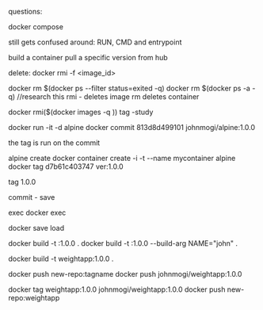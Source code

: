 questions:

docker compose

still gets confused around:
RUN, CMD and entrypoint




build a container
pull a specific version from hub

delete: docker rmi -f <image_id>

docker rm $(docker ps --filter status=exited -q)
docker rm $(docker ps -a -q) //research this
rmi - deletes image
rm deletes container

docker rmi($(docker images -q ))
tag -study
<!-- docker tag SOURCE_IMAGE[:TAG] TARGET_IMAGE[:TAG] -->

docker run -it -d alpine
docker commit 813d8d499101 johnmogi/alpine:1.0.0

the tag is run on the commit

alpine
create 
docker container create -i -t --name mycontainer alpine
docker tag d7b61c403747 ver:1.0.0


tag 1.0.0

commit - save

exec
docker exec <container-id> <tool>

docker save
load

docker build -t <name>:1.0.0 .
docker build -t <name>:1.0.0 --build-arg NAME="john" .

docker build -t weightapp:1.0.0 .

docker push new-repo:tagname
docker push johnmogi/weightapp:1.0.0 

docker tag weightapp:1.0.0 johnmogi/weightapp:1.0.0 
docker push new-repo:weightapp


